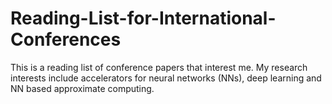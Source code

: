 # Reading-List-for-International-Conferences
This is a reading list of conference papers that interest me.
My research interests include accelerators for neural networks (NNs), deep learning and NN based approximate computing.
